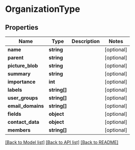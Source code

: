 # OrganizationType

## Properties
Name | Type | Description | Notes
------------ | ------------- | ------------- | -------------
**name** | **string** |  | [optional] 
**parent** | **string** |  | [optional] 
**picture_blob** | **string** |  | [optional] 
**summary** | **string** |  | [optional] 
**importance** | **int** |  | [optional] 
**labels** | **string[]** |  | [optional] 
**user_groups** | **string[]** |  | [optional] 
**email_domains** | **string[]** |  | [optional] 
**fields** | **object** |  | [optional] 
**contact_data** | **object** |  | [optional] 
**members** | **string[]** |  | [optional] 

[[Back to Model list]](../README.md#documentation-for-models) [[Back to API list]](../README.md#documentation-for-api-endpoints) [[Back to README]](../README.md)


